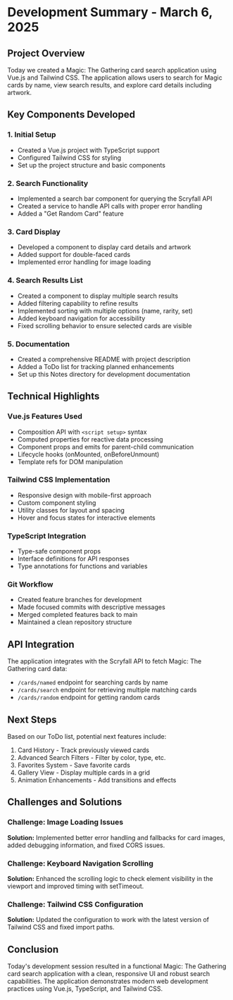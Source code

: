 # Development Summary - March 6, 2025

## Project Overview

Today we created a Magic: The Gathering card search application using Vue.js and Tailwind CSS. The application allows users to search for Magic cards by name, view search results, and explore card details including artwork.

## Key Components Developed

### 1. Initial Setup
- Created a Vue.js project with TypeScript support
- Configured Tailwind CSS for styling
- Set up the project structure and basic components

### 2. Search Functionality
- Implemented a search bar component for querying the Scryfall API
- Created a service to handle API calls with proper error handling
- Added a "Get Random Card" feature

### 3. Card Display
- Developed a component to display card details and artwork
- Added support for double-faced cards
- Implemented error handling for image loading

### 4. Search Results List
- Created a component to display multiple search results
- Added filtering capability to refine results
- Implemented sorting with multiple options (name, rarity, set)
- Added keyboard navigation for accessibility
- Fixed scrolling behavior to ensure selected cards are visible

### 5. Documentation
- Created a comprehensive README with project description
- Added a ToDo list for tracking planned enhancements
- Set up this Notes directory for development documentation

## Technical Highlights

### Vue.js Features Used
- Composition API with `<script setup>` syntax
- Computed properties for reactive data processing
- Component props and emits for parent-child communication
- Lifecycle hooks (onMounted, onBeforeUnmount)
- Template refs for DOM manipulation

### Tailwind CSS Implementation
- Responsive design with mobile-first approach
- Custom component styling
- Utility classes for layout and spacing
- Hover and focus states for interactive elements

### TypeScript Integration
- Type-safe component props
- Interface definitions for API responses
- Type annotations for functions and variables

### Git Workflow
- Created feature branches for development
- Made focused commits with descriptive messages
- Merged completed features back to main
- Maintained a clean repository structure

## API Integration

The application integrates with the Scryfall API to fetch Magic: The Gathering card data:
- `/cards/named` endpoint for searching cards by name
- `/cards/search` endpoint for retrieving multiple matching cards
- `/cards/random` endpoint for getting random cards

## Next Steps

Based on our ToDo list, potential next features include:
1. Card History - Track previously viewed cards
2. Advanced Search Filters - Filter by color, type, etc.
3. Favorites System - Save favorite cards
4. Gallery View - Display multiple cards in a grid
5. Animation Enhancements - Add transitions and effects

## Challenges and Solutions

### Challenge: Image Loading Issues
**Solution:** Implemented better error handling and fallbacks for card images, added debugging information, and fixed CORS issues.

### Challenge: Keyboard Navigation Scrolling
**Solution:** Enhanced the scrolling logic to check element visibility in the viewport and improved timing with setTimeout.

### Challenge: Tailwind CSS Configuration
**Solution:** Updated the configuration to work with the latest version of Tailwind CSS and fixed import paths.

## Conclusion

Today's development session resulted in a functional Magic: The Gathering card search application with a clean, responsive UI and robust search capabilities. The application demonstrates modern web development practices using Vue.js, TypeScript, and Tailwind CSS. 
